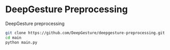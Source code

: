 # DeepGesture Preprocessing

DeepGesture preprocessing

```bash
git clone https://github.com/DeepGesture/deepgesture-preprocessing.git
cd main
python main.py
```

